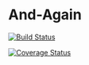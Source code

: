 # And-Again
[![Build Status](https://travis-ci.com/Betessa/And-Again.svg?branch=master)](https://travis-ci.com/Betessa/And-Again)

[![Coverage Status](https://coveralls.io/repos/github/php-coveralls/php-coveralls/badge.svg?branch=master)](https://coveralls.io/github/php-coveralls/php-coveralls?branch=master)
